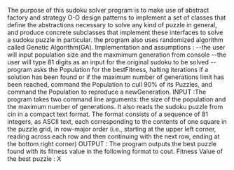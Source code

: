 The purpose of this sudoku solver program is to make use of abstract factory and strategy O-O design patterns to implement a set of classes that define the abstractions necessary to solve any kind of puzzle in general, and produce concrete subclasses that implement these interfaces to solve a sudoku puzzle in particular. the program also uses randomized algorithm called Genetic Algorithm(GA).
Implementation and assumptions : --the user will input population size and the maxmimum generation from console --the user will type 81 digits as an input for the original sudoku to be solved --program asks the Population for the bestFitness, halting iterations if a solution has been found or if the maximum number of generations limit has been reached, command the Population to cull 90\% of its Puzzles, and command the Population to reproduce a newGeneration.
INPUT :The program takes two command line arguments: the size of the population and the maximum number of generations. It also reads the sudoku puzzle from cin in a compact text format. The format consists of a sequence of 81 integers, as ASCII text, each corresponding to the contents of one square in the puzzle grid, in row-major order (i.e., starting at the upper left corner, reading across each row and then continuing with the next row, ending at the bottom right corner)
OUTPUT : The program outputs the best puzzle found with its fitness value in the following format to cout. Fitness Value of the best puzzle : X
